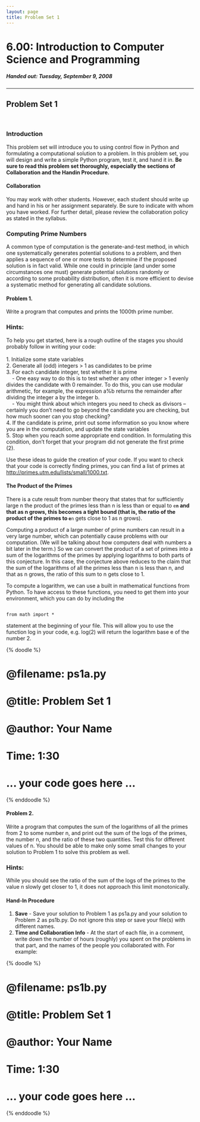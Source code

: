 ```yaml
---
layout: page
title: Problem Set 1
---
```


# 6.00: Introduction to Computer Science and Programming
##### Handed out: Tuesday, September 9, 2008
* * *
## Problem Set 1
<p>&nbsp;</p>

### Introduction

This problem set will introduce you to using control flow in Python and formulating a
computational solution to a problem. In this problem set, you will design and write a simple
Python program, test it, and hand it in. **Be sure to read this problem set thoroughly,
especially the sections of Collaboration and the Handin Procedure.**

#### Collaboration

You may work with other students. However, each student should write up and hand in his or her
assignment separately. Be sure to indicate with whom you have worked. For further detail,
please review the collaboration policy as stated in the syllabus.

### Computing Prime Numbers

A common type of computation is the generate-and-test method, in which one systematically
generates potential solutions to a problem, and then applies a sequence of one or more tests to
determine if the proposed solution is in fact valid. While one could in principle (and under some
circumstances one must) generate potential solutions randomly or according to some probability
distribution, often it is more efficient to devise a systematic method for generating all candidate
solutions.

#### Problem 1.

Write a program that computes and prints the 1000th prime number.
<div class="alert alert-warning">

<h3>Hints:</h3>
To help you get started, here is a rough outline of the stages you should probably follow in
writing your code:<br/>
<br/>
1. Initialize some state variables<br/>
2. Generate all (odd) integers > 1 as candidates to be prime<br/>
3. For each candidate integer, test whether it is prime<br/>
&nbsp;&nbsp;&nbsp;&nbsp;- One easy way to do this is to test whether any other integer > 1 evenly
divides the candidate with 0 remainder. To do this, you can use modular
arithmetic, for example, the expression a%b returns the remainder after
dividing the integer a by the integer b.<br/>
&nbsp;&nbsp;&nbsp;&nbsp;- You might think about which integers you need to check as divisors –
certainly you don’t need to go beyond the candidate you are checking, but 
how much sooner can you stop checking?<br/>
4. If the candidate is prime, print out some information so you know where you are
in the computation, and update the state variables<br/>
5. Stop when you reach some appropriate end condition. In formulating this
condition, don’t forget that your program did not generate the first prime (2).<br/>
</div>

Use these ideas to guide the creation of your code.
If you want to check that your code is correctly finding primes, you can find a list of
primes at http://primes.utm.edu/lists/small/1000.txt.

#### The Product of the Primes

There is a cute result from number theory that states that for sufficiently large n the product of
the primes less than n is less than or equal to <code>e**n</code> and that as n grows, this becomes a tight
bound (that is, the ratio of the product of the primes to <code>e**n</code> gets close to 1 as n grows).

Computing a product of a large number of prime numbers can result in a very large number,
which can potentially cause problems with our computation. (We will be talking about how
computers deal with numbers a bit later in the term.) So we can convert the product of a set of
primes into a sum of the logarithms of the primes by applying logarithms to both parts of this
conjecture. In this case, the conjecture above reduces to the claim that the sum of the
logarithms of all the primes less than n is less than n, and that as n grows, the ratio of this sum
to n gets close to 1.

To compute a logarithm, we can use a built in mathematical functions from Python. To have
access to these functions, you need to get them into your environment, which you can do by
including the

<code>
from math import *
</code>

statement at the beginning of your file. This will allow you to use the function log in your code,
e.g. log(2) will return the logarithm base e of the number 2.

{% doodle %}
# @__filename__: ps1a.py
# @__title__:    Problem Set 1
# @__author__: Your Name
#
# Time: 1:30
#
# ... your code goes here ...
{% enddoodle %}

#### Problem 2.

Write a program that computes the sum of the logarithms of all the primes from 2 to some
number n, and print out the sum of the logs of the primes, the number n, and the ratio of these
two quantities. Test this for different values of n.
You should be able to make only some small changes to your solution to Problem 1 to solve this
problem as well.
<div class="alert alert-warning">
<h3>Hints:</h3>
While you should see the ratio of the sum of the logs of the primes to the value n slowly get
closer to 1, it does not approach this limit monotonically. 
</div>

#### Hand-In Procedure
1. **Save** - Save your solution to Problem 1 as ps1a.py and your solution to Problem 2 as ps1b.py. Do not
ignore this step or save your file(s) with different names.
2. **Time and Collaboration Info** - At the start of each file, in a comment, write down the number of hours (roughly) you spent on the problems in that part, and the names of the people you collaborated with. For example:

{% doodle %}
# @__filename__: ps1b.py
# @__title__: Problem Set 1
# @__author__: Your Name
#
# Time: 1:30
#
# ... your code goes here ...
{% enddoodle %}